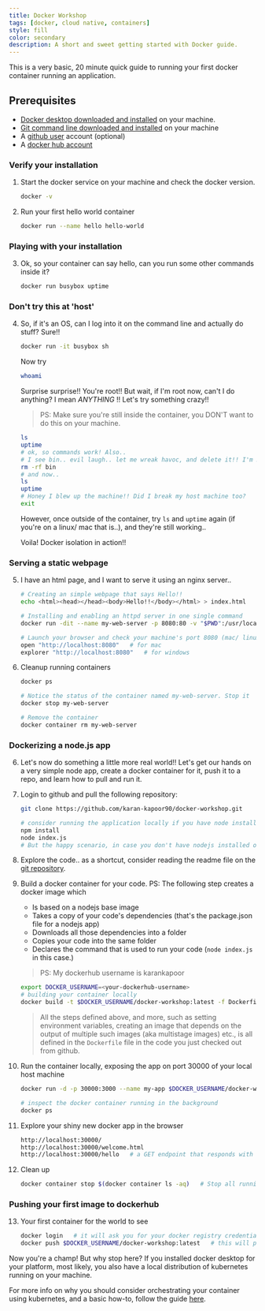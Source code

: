```yaml
---
title: Docker Workshop
tags: [docker, cloud native, containers]
style: fill
color: secondary
description: A short and sweet getting started with Docker guide.
---
```


This is a very basic, 20 minute quick guide to running your first docker container running an application. 

## Prerequisites
- [Docker desktop downloaded and installed](https://www.docker.com/products/docker-desktop) on your machine. 
- [Git command line downloaded and installed](https://git-scm.com/downloads) on your machine
- A [github user](https://github.com/join) account (optional)
- A [docker hub account](https://hub.docker.com/signup)

### Verify your installation

1. Start the docker service on your machine and check the docker version.

    ```bash
    docker -v
    ```

2. Run your first hello world container

    ```bash
    docker run --name hello hello-world
    ```

### Playing with your installation

3. Ok, so your container can say hello, can you run some other commands inside it?

    ```bash
    docker run busybox uptime
    ```

### Don't try this at 'host'

4. So, if it's an OS, can I log into it on the command line and actually do stuff? Sure!!

    ```bash
    docker run -it busybox sh
    ```

    Now try 

    ```bash
    whoami
    ```

    Surprise surprise!! You're root!! But wait, if I'm root now, can't I do anything? I mean *ANYTHING* !! Let's try something crazy!! 

    > PS: Make sure you're still inside the container, you DON'T want to do this on your machine.



    ```bash
    ls 
    uptime
    # ok, so commands work! Also..
    # I see bin.. evil laugh.. let me wreak havoc, and delete it!! I'm ROOT!!
    rm -rf bin
    # and now..
    ls
    uptime
    # Honey I blew up the machine!! Did I break my host machine too?
    exit
    ```

    However, once outside of the container, try `ls` and `uptime` again (if you're on a linux/ mac that is..), and they're still working..

    Voila! Docker isolation in action!!

### Serving a static webpage

5. I have an html page, and I want to serve it using an nginx server..

    ```bash
    # Creating an simple webpage that says Hello!!
    echo <html><head></head><body>Hello!!</body></html> > index.html

    # Installing and enabling an httpd server in one single command
    docker run -dit --name my-web-server -p 8080:80 -v "$PWD":/usr/local/apache2/htdocs/ httpd:2.4

    # Launch your browser and check your machine's port 8080 (mac/ linux)
    open "http://localhost:8080"   # for mac
    explorer "http://localhost:8080"   # for windows

    ```

6. Cleanup running containers

    ```bash
    docker ps 

    # Notice the status of the container named my-web-server. Stop it
    docker stop my-web-server

    # Remove the container
    docker container rm my-web-server
    ```

### Dockerizing a node.js app

6. Let's now do something a little more real world!! Let's get our hands on a very simple node app, create a docker container for it, push it to a repo, and learn how to pull and run it. 

7. Login to github and pull the following repository:

    ```bash
    git clone https://github.com/karan-kapoor90/docker-workshop.git

    # consider running the application locally if you have node installed on your machine
    npm install
    node index.js
    # But the happy scenario, in case you don't have nodejs installed on your machine, docker to the rescue
    ```

8. Explore the code.. as a shortcut, consider reading the readme file on the [git repository](https://github.com/karan-kapoor90/docker-workshop).

9. Build a docker container for your code. PS: The following step creates a docker image which
    - Is based on a nodejs base image
    - Takes a copy of your code's dependencies (that's the package.json file for a nodejs app)
    - Downloads all those dependencies into a folder
    - Copies your code into the same folder
    - Declares the command that is used to run your code (`node index.js` in this case.)

    > PS: My dockerhub username is karankapoor

    ```bash
    export DOCKER_USERNAME=<your-dockerhub-username>
    # building your container locally
    docker build -t $DOCKER_USERNAME/docker-workshop:latest -f Dockerfile .
    ```
    > All the steps defined above, and more, such as setting environment variables, creating an image that depends on the output of multiple such images (aka multistage images) etc., is all defined in the `Dockerfile` file in the code you just checked out from github.


10. Run the container locally, exposing the app on port 30000 of your local host machine

    ```bash
    docker run -d -p 30000:3000 --name my-app $DOCKER_USERNAME/docker-workshop:latest

    # inspect the docker container running in the background
    docker ps
    ```

11. Explore your shiny new docker app in the browser

    ```bash
    http://localhost:30000/
    http://localhost:30000/welcome.html
    http://localhost:30000/hello   # a GET endpoint that responds with some JSON content
    ```

12. Clean up

    ```bash
    docker container stop $(docker container ls -aq)   # Stop all running containers
    ```


### Pushing your first image to dockerhub


13. Your first container for the world to see

    ```bash
    docker login   # it will ask you for your docker registry credentials. Since we're using dockerhub, no need to provide a registry URL
    docker push $DOCKER_USERNAME/docker-workshop:latest   # this will push your docker container to docker hub, kind of like a github for docker containers.
    ```

Now you're a champ! But why stop here? If you installed docker desktop for your platform, most likely, you also have a local distribution of kubernetes running on your machine.

For more info on why you should consider orchestrating your container using kubernetes, and a basic how-to, follow the guide [here](kubernetes-workshop).